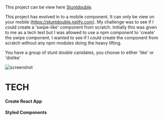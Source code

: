 This project can be view here [Stuntdouble](https://stuntdouble.netlify.com).

This project has evolved in to a mobile component. It can only be view on your mobile (https://stuntdouble.nelify.com).
My challenge was to see if I could create a 'swipe-like' component from scratch. Initially this was given to me as a tech test but I was allowed to use a npm component to 'create' the swipe component. I wanted to see if I could create the component from scratch without any npm modules doing the heavy lifting. 

You have a group of stunt double canidates, you choose to either 'like' or 'dislike'  

![screenshot](https://user-images.githubusercontent.com/20236080/68892844-c216b180-071b-11ea-8552-0e969f137bb0.png)

# TECH
#### Create React App
#### Styled Components

